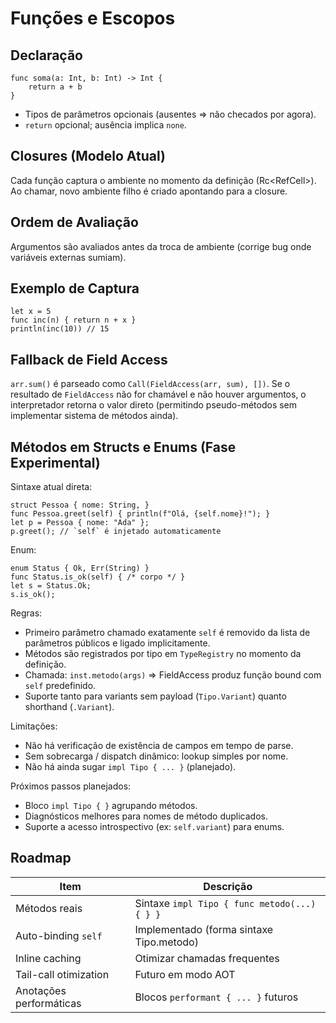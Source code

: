 # Funções e Escopos

## Declaração
```
func soma(a: Int, b: Int) -> Int {
    return a + b
}
```
- Tipos de parâmetros opcionais (ausentes => não checados por agora).
- `return` opcional; ausência implica `none`.

## Closures (Modelo Atual)
Cada função captura o ambiente no momento da definição (Rc<RefCell<Environment>>). Ao chamar, novo ambiente filho é criado apontando para a closure.

## Ordem de Avaliação
Argumentos são avaliados antes da troca de ambiente (corrige bug onde variáveis externas sumiam).

## Exemplo de Captura
```
let x = 5
func inc(n) { return n + x }
println(inc(10)) // 15
```

## Fallback de Field Access
`arr.sum()` é parseado como `Call(FieldAccess(arr, sum), [])`. Se o resultado de `FieldAccess` não for chamável e não houver argumentos, o interpretador retorna o valor direto (permitindo pseudo-métodos  sem implementar sistema de métodos ainda).

## Métodos em Structs e Enums (Fase Experimental)
Sintaxe atual direta:
```
struct Pessoa { nome: String, }
func Pessoa.greet(self) { println(f"Olá, {self.nome}!"); }
let p = Pessoa { nome: "Ada" };
p.greet(); // `self` é injetado automaticamente
```

Enum:
```
enum Status { Ok, Err(String) }
func Status.is_ok(self) { /* corpo */ }
let s = Status.Ok;
s.is_ok();
```

Regras:
- Primeiro parâmetro chamado exatamente `self` é removido da lista de parâmetros públicos e ligado implicitamente.
- Métodos são registrados por tipo em `TypeRegistry` no momento da definição.
- Chamada: `inst.metodo(args)` => FieldAccess produz função bound com `self` predefinido.
- Suporte tanto para variants sem payload (`Tipo.Variant`) quanto shorthand (`.Variant`).

Limitações:
- Não há verificação de existência de campos em tempo de parse.
- Sem sobrecarga / dispatch dinâmico: lookup simples por nome.
- Não há ainda sugar `impl Tipo { ... }` (planejado).

Próximos passos planejados:
- Bloco `impl Tipo { }` agrupando métodos.
- Diagnósticos melhores para nomes de método duplicados.
- Suporte a acesso introspectivo (ex: `self.variant`) para enums.

## Roadmap
| Item | Descrição |
|------|-----------|
| Métodos reais | Sintaxe `impl Tipo { func metodo(...) { } }` |
| Auto-binding `self` | Implementado (forma sintaxe Tipo.metodo) |
| Inline caching | Otimizar chamadas frequentes |
| Tail-call otimization | Futuro em modo AOT |
| Anotações performáticas | Blocos `performant { ... }` futuros |
